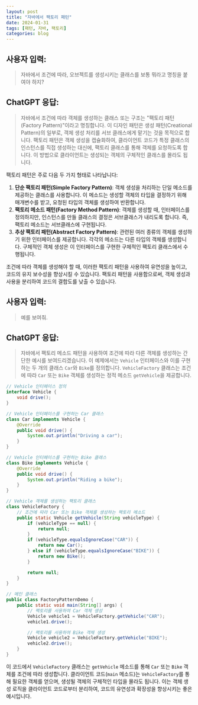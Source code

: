 ```yaml
---
layout: post
title: "자바에서 팩토리 패턴"
date: 2024-01-31
tags: [패턴, 자바, 팩토리]
categories: blog
---
```


## 사용자 입력:
> 자바에서 조건에 따라, 오브젝트를 생성시키는 클래스를 보통 뭐라고 명칭을 붙여야 하지?

## ChatGPT 응답:
> 자바에서 조건에 따라 객체를 생성하는 클래스 또는 구조는 "팩토리 패턴(Factory Pattern)"이라고 명칭합니다. 이 디자인 패턴은 생성 패턴(Creational Pattern)의 일부로, 객체 생성 처리를 서브 클래스에게 맡기는 것을 목적으로 합니다. 팩토리 패턴은 객체 생성을 캡슐화하여, 클라이언트 코드가 특정 클래스의 인스턴스를 직접 생성하는 대신에, 팩토리 클래스를 통해 객체를 요청하도록 합니다. 이 방법으로 클라이언트는 생성되는 객체의 구체적인 클래스를 몰라도 됩니다.

팩토리 패턴은 주로 다음 두 가지 형태로 나타납니다:
1. **단순 팩토리 패턴(Simple Factory Pattern)**: 객체 생성을 처리하는 단일 메소드를 제공하는 클래스를 사용합니다. 이 메소드는 생성할 객체의 타입을 결정하기 위해 매개변수를 받고, 요청된 타입의 객체를 생성하여 반환합니다.
2. **팩토리 메소드 패턴(Factory Method Pattern)**: 객체를 생성할 때, 인터페이스를 정의하지만, 인스턴스를 만들 클래스의 결정은 서브클래스가 내리도록 합니다. 즉, 팩토리 메소드는 서브클래스에 구현됩니다.
3. **추상 팩토리 패턴(Abstract Factory Pattern)**: 관련된 여러 종류의 객체를 생성하기 위한 인터페이스를 제공합니다. 각각의 메소드는 다른 타입의 객체를 생성합니다. 구체적인 객체 생성은 이 인터페이스를 구현한 구체적인 팩토리 클래스에서 수행됩니다.

조건에 따라 객체를 생성해야 할 때, 이러한 팩토리 패턴을 사용하여 유연성을 높이고, 코드의 유지 보수성을 향상시킬 수 있습니다. 팩토리 패턴을 사용함으로써, 객체 생성과 사용을 분리하여 코드의 결합도를 낮출 수 있습니다.

## 사용자 입력:
> 예를 보여줘.

## ChatGPT 응답:
> 자바에서 팩토리 메소드 패턴을 사용하여 조건에 따라 다른 객체를 생성하는 간단한 예시를 보여드리겠습니다. 이 예제에서는 `Vehicle` 인터페이스와 이를 구현하는 두 개의 클래스 `Car`와 `Bike`를 정의합니다. `VehicleFactory` 클래스는 조건에 따라 `Car` 또는 `Bike` 객체를 생성하는 정적 메소드 `getVehicle`을 제공합니다.

```java
// Vehicle 인터페이스 정의
interface Vehicle {
    void drive();
}

// Vehicle 인터페이스를 구현하는 Car 클래스
class Car implements Vehicle {
    @Override
    public void drive() {
        System.out.println("Driving a car");
    }
}

// Vehicle 인터페이스를 구현하는 Bike 클래스
class Bike implements Vehicle {
    @Override
    public void drive() {
        System.out.println("Riding a bike");
    }
}

// Vehicle 객체를 생성하는 팩토리 클래스
class VehicleFactory {
    // 조건에 따라 Car 또는 Bike 객체를 생성하는 팩토리 메소드
    public static Vehicle getVehicle(String vehicleType) {
        if (vehicleType == null) {
            return null;
        }
        if (vehicleType.equalsIgnoreCase("CAR")) {
            return new Car();
        } else if (vehicleType.equalsIgnoreCase("BIKE")) {
            return new Bike();
        }

        return null;
    }
}

// 메인 클래스
public class FactoryPatternDemo {
    public static void main(String[] args) {
        // 팩토리를 사용하여 Car 객체 생성
        Vehicle vehicle1 = VehicleFactory.getVehicle("CAR");
        vehicle1.drive();

        // 팩토리를 사용하여 Bike 객체 생성
        Vehicle vehicle2 = VehicleFactory.getVehicle("BIKE");
        vehicle2.drive();
    }
}
```

이 코드에서 `VehicleFactory` 클래스는 `getVehicle` 메소드를 통해 `Car` 또는 `Bike` 객체를 조건에 따라 생성합니다. 클라이언트 코드(`main` 메소드)는 `VehicleFactory`를 통해 필요한 객체를 얻으며, 생성될 객체의 구체적인 타입을 몰라도 됩니다. 이는 객체 생성 로직을 클라이언트 코드로부터 분리하여, 코드의 유연성과 확장성을 향상시키는 좋은 예시입니다.

